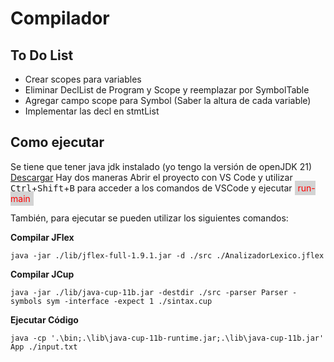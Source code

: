 # Compilador

## To Do List

- Crear scopes para variables
- Eliminar DeclList de Program y Scope y reemplazar por SymbolTable
- Agregar campo scope para Symbol (Saber la altura de cada variable)
- Implementar las decl en stmtList

## Como ejecutar

Se tiene que tener java jdk instalado (yo tengo la versión de openJDK 21)
<a href="https://github.com/adoptium/temurin21-binaries/releases/download/jdk-21.0.1+12/OpenJDK21U-jdk_x64_windows_hotspot_21.0.1_12.msi">Descargar</a>
Hay dos maneras
Abrir el proyecto con VS Code y utilizar <kbd>Ctrl</kbd>+<kbd>Shift</kbd>+<kbd>B</kbd> para acceder a los comandos de VSCode y ejecutar <span style="color:red; background-color:lightgrey; padding:3px 5px;">run-main</span>

También, para ejecutar se pueden utilizar los siguientes comandos:

<b>Compilar JFlex</b>

```console
java -jar ./lib/jflex-full-1.9.1.jar -d ./src ./AnalizadorLexico.jflex
```

<b>Compilar JCup</b>

```console
java -jar ./lib/java-cup-11b.jar -destdir ./src -parser Parser -symbols sym -interface -expect 1 ./sintax.cup
```

<b>Ejecutar Código</b>

```console
java -cp '.\bin;.\lib\java-cup-11b-runtime.jar;.\lib\java-cup-11b.jar' App ./input.txt
```
